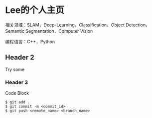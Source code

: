 # Lee的个人主页
相关领域：SLAM，Deep-Learning，Classification，Object Detection，Semantic Segmentation，Computer Vision

编程语言：C++，Python


## Header 2
Try some

### Header 3
Code Block

```
$ git add .
$ git commit -m <commit_id>
$ git push <remote_name> <branch_name>
```
